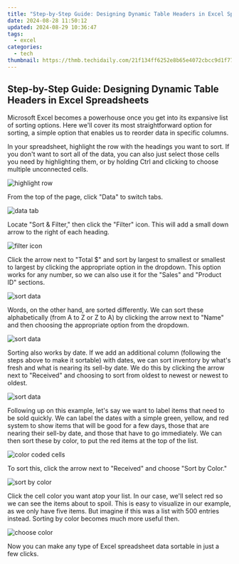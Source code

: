 ```yaml
---
title: "Step-by-Step Guide: Designing Dynamic Table Headers in Excel Spreadsheets"
date: 2024-08-28 11:50:12
updated: 2024-08-29 10:36:47
tags:
  - excel
categories:
  - tech
thumbnail: https://thmb.techidaily.com/21f134ff6252e8b65e4072cbcc9d1f7716bea3abeb6dec26820e9ae291c1ae1c.jpg
---
```


## Step-by-Step Guide: Designing Dynamic Table Headers in Excel Spreadsheets

Microsoft Excel becomes a powerhouse once you get into its expansive list of sorting options. Here we'll cover its most straightforward option for sorting, a simple option that enables us to reorder data in specific columns.

 In your spreadsheet, highlight the row with the headings you want to sort. If you don't want to sort all of the data, you can also just select those cells you need by highlighting them, or by holding Ctrl and clicking to choose multiple unconnected cells.

![highlight row](https://static1.howtogeekimages.com/wordpress/wp-content/uploads/2020/12/highlight-row.png) 

 From the top of the page, click "Data" to switch tabs.

![data tab](https://static1.howtogeekimages.com/wordpress/wp-content/uploads/2020/12/data-tab.png) 

 Locate "Sort & Filter," then click the "Filter" icon. This will add a small down arrow to the right of each heading.

![filter icon](https://static1.howtogeekimages.com/wordpress/wp-content/uploads/2020/12/filter.png) 

 Click the arrow next to "Total $" and sort by largest to smallest or smallest to largest by clicking the appropriate option in the dropdown. This option works for any number, so we can also use it for the "Sales" and "Product ID" sections.

![sort data](https://static1.howtogeekimages.com/wordpress/wp-content/uploads/2020/12/arrow-total.png) 

 Words, on the other hand, are sorted differently. We can sort these alphabetically (from A to Z or Z to A) by clicking the arrow next to "Name" and then choosing the appropriate option from the dropdown.

![sort data](https://static1.howtogeekimages.com/wordpress/wp-content/uploads/2020/12/arrow-sales.png) 

 Sorting also works by date. If we add an additional column (following the steps above to make it sortable) with dates, we can sort inventory by what's fresh and what is nearing its sell-by date. We do this by clicking the arrow next to "Received" and choosing to sort from oldest to newest or newest to oldest.

![sort data](https://static1.howtogeekimages.com/wordpress/wp-content/uploads/2020/12/arrow-received.png) 

 Following up on this example, let's say we want to label items that need to be sold quickly. We can label the dates with a simple green, yellow, and red system to show items that will be good for a few days, those that are nearing their sell-by date, and those that have to go immediately. We can then sort these by color, to put the red items at the top of the list.

![color coded cells](https://static1.howtogeekimages.com/wordpress/wp-content/uploads/2020/12/color-code.png) 

 To sort this, click the arrow next to "Received" and choose "Sort by Color."

![sort by color](https://static1.howtogeekimages.com/wordpress/wp-content/uploads/2020/12/sort-by-color.png) 

 Click the cell color you want atop your list. In our case, we'll select red so we can see the items about to spoil. This is easy to visualize in our example, as we only have five items. But imagine if this was a list with 500 entries instead. Sorting by color becomes much more useful then.

![choose color](https://static1.howtogeekimages.com/wordpress/wp-content/uploads/2020/12/red.png) 

 Now you can make any type of Excel spreadsheet data sortable in just a few clicks.

<ins class="adsbygoogle"
     style="display:block"
     data-ad-format="autorelaxed"
     data-ad-client="ca-pub-7571918770474297"
     data-ad-slot="1223367746"></ins>



<ins class="adsbygoogle"
     style="display:block"
     data-ad-client="ca-pub-7571918770474297"
     data-ad-slot="8358498916"
     data-ad-format="auto"
     data-full-width-responsive="true"></ins>
